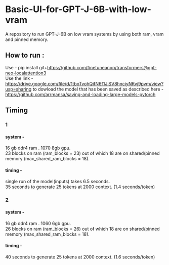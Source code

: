 # Basic-UI-for-GPT-J-6B-with-low-vram
A repository to run GPT-J-6B on low vram systems by using both ram, vram and pinned memory.<br>

## How to run : 
Use - pip install git+https://github.com/finetuneanon/transformers@gpt-neo-localattention3 <br>
Use the link - https://drive.google.com/file/d/1tboTvohQifN6f1JiSV8hnciyNKvj9pvm/view?usp=sharing  to dowload the model that has been saved as described here - https://github.com/arrmansa/saving-and-loading-large-models-pytorch <br>

## Timing
### 1
#### system - <br>
16 gb ddr4 ram . 1070 8gb gpu. <br> 
23 blocks on ram (ram_blocks = 23) out of which 18 are on shared/pinned memory (max_shared_ram_blocks = 18).<br>

#### timing - <br>
single run of the model(inputs) takes 6.5 seconds.<br>
35 seconds to generate 25 tokens at 2000 context. (1.4 seconds/token)<br>

### 2
#### system - <br>
16 gb ddr4 ram . 1060 6gb gpu. <br> 
26 blocks on ram (ram_blocks = 26) out of which 18 are on shared/pinned memory (max_shared_ram_blocks = 18).<br>

#### timing - <br>
40 seconds to generate 25 tokens at 2000 context. (1.6 seconds/token)<br>
